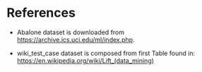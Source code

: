 # References

- Abalone dataset is downloaded from https://archive.ics.uci.edu/ml/index.php.

- wiki_test_case dataset is composed from first Table found in: https://en.wikipedia.org/wiki/Lift_(data_mining)
